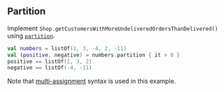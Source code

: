 ## Partition
Implement `Shop.getCustomersWithMoreUndeliveredOrdersThanDelivered()` using
[`partition`](http://kotlinlang.org/api/latest/jvm/stdlib/kotlin/partition.html).

```kotlin
val numbers = listOf(1, 3, -4, 2, -11)
val (positive, negative) = numbers.partition { it > 0 }
positive == listOf(1, 3, 2)
negative == listOf(-4, -11)
```

Note that [multi-assignment](http://kotlinlang.org/docs/reference/multi-declarations.html) syntax is used in this example.